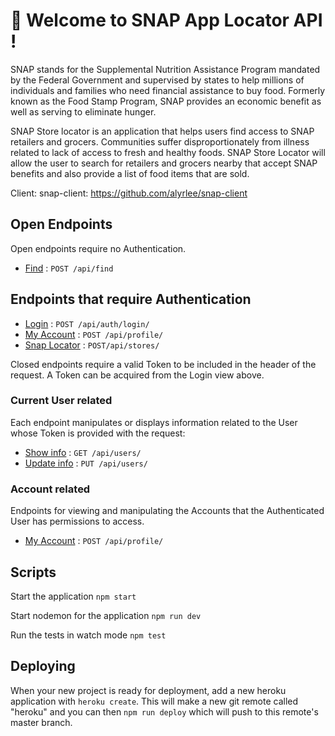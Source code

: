 # 🚀 Welcome to SNAP App Locator API !

SNAP stands for the Supplemental Nutrition Assistance Program mandated by the Federal Government and supervised by states to help millions of individuals and families who need financial assistance to buy food. Formerly known as the Food Stamp Program, SNAP provides an economic benefit as well as serving to eliminate hunger. 

SNAP Store locator is an application that helps users find access to SNAP retailers and grocers.
Communities suffer disproportionately from illness related to lack of access to fresh and healthy foods.
SNAP Store Locator will allow the user to search for retailers and grocers nearby that accept SNAP benefits and also provide a list of 
food items that are sold.

Client: snap-client: https://github.com/alyrlee/snap-client

## Open Endpoints

Open endpoints require no Authentication.

* [Find](find.md) : `POST /api/find`

## Endpoints that require Authentication

* [Login](login.md) : `POST /api/auth/login/`
* [My Account](profile.md) : `POST /api/profile/`
* [Snap Locator](stores.md) : `POST/api/stores/` 

Closed endpoints require a valid Token to be included in the header of the request. A Token can be acquired from the Login view above.

### Current User related

Each endpoint manipulates or displays information related to the User whose
Token is provided with the request:

* [Show info](user/get.md) : `GET /api/users/`
* [Update info](user/put.md) : `PUT /api/users/`

### Account related

Endpoints for viewing and manipulating the Accounts that the Authenticated User has permissions to access.

* [My Account](profile.md) : `POST /api/profile/`

## Scripts

Start the application `npm start`

Start nodemon for the application `npm run dev`

Run the tests in watch mode `npm test`

## Deploying

When your new project is ready for deployment, add a new heroku application with `heroku create`. This will make a new git remote called "heroku" and you can then `npm run deploy` which will push to this remote's master branch.
